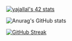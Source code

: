 <a href="https://github.com/oakoudad/badge42"><img src="https://badge.mediaplus.ma/darkblue/yajallal" alt="yajallal's 42 stats" /></a>


![Anurag's GitHub stats](https://github-readme-stats.vercel.app/api?username=yassine542&show_icons=true&theme=tokyonight)


[![GitHub Streak](http://github-readme-streak-stats.herokuapp.com?user=yassine542&theme=buefy-dark&date_format=j%20M%5B%20Y%5D)](https://git.io/streak-stats)
